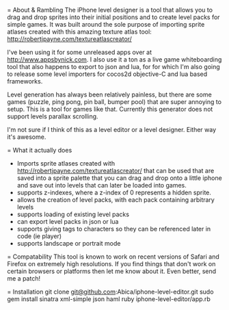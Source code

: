 = About & Rambling
The iPhone level designer is a tool that allows you to drag and drop sprites into
their initial positions and to create level packs for simple games. It was built
around the sole purpose of importing sprite atlases created with this amazing
texture atlas tool: http://robertjpayne.com/textureatlascreator/

I've been using it for some unreleased apps over at http://www.appsbynick.com.
I also use it a ton as a live game whiteboarding tool that also happens to export
to json and lua, for for which I'm also going to release some level importers for
cocos2d objective-C and lua based frameworks.

Level generation has always been relatively painless, but there are some games
(puzzle, ping pong, pin ball, bumper pool) that are super annoying to setup. This
is a tool for games like that. Currently this generator does not support levels
parallax scrolling.

I'm not sure if I think of this as a level editor or a level designer. Either way
it's awesome.

= What it actually does
  - Imports sprite atlases created with http://robertjpayne.com/textureatlascreator/
    that can be used that are saved into a sprite palette that you can drag and drop
    onto a little iphone and save out into levels that can later be loaded into games.
  - supports z-indexes, where a z-index of 0 represents a hidden sprite.
  - allows the creation of level packs, with each pack containing arbitrary levels
  - supports loading of existing level packs
  - can export level packs in json or lua
  - supports giving tags to characters so they can be referenced later in code (ie player)
  - supports landscape or portrait mode

= Compatability
This tool is known to work on recent versions of Safari and Firefox on extremely
high resolutions. If you find things that don't work on certain browsers or platforms
then let me know about it. Even better, send me a patch!

= Installation
git clone git@github.com:Abica/iphone-level-editor.git
sudo gem install sinatra xml-simple json haml
ruby iphone-level-editor/app.rb
